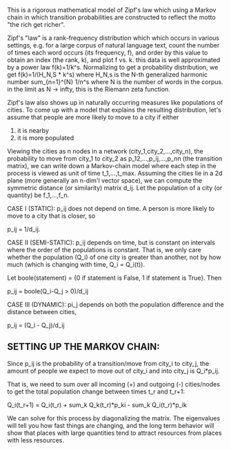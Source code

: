 This is a rigorous mathematical model of Zipf's law which using
a Markov chain in which transition probabilities are constructed
to reflect the motto "the rich get richer".

Zipf's "law" is a rank-frequency distribution which
which occurs in various settings, e.g. for a large
corpus of natural language text, count the number of times each
word occurs (its frequency, f), and order by this
value to obtain an index (the rank, k), and plot f vs. k.
this data is well approximated by a power law f(k)=1/k^s.
Normalizing to get a probability distribution, we get
f(k)=1/(H_N,S * k^s) where H_N,s is the N-th generalized
harmonic number sum_{n=1}^{N} 1/n^s where N is the number
of words in the corpus. in the limit as N -> infty, this
is the Riemann zeta function.

Zipf's law also shows up in naturally occurring measures like populations of cities. To come up
with a model that explains the resulting distribution, let's assume that people are more likely
to move to a city if either

1) it is nearby
2) it is more populated

Viewing the cities as n nodes in a network (city_1,city_2,...,city_n), the probability to move from city_1 to city_2 as p_12,...,p_ij,...,p_nn (the transition matrix), we can write down a Markov-chain model where each step in the process is viewed as unit of time t_1,...,t_max. Assuming the cities lie in a 2d plane (more generally an n-dim'l vector space), we can compute the symmetric distance (or similarity) matrix d_ij. Let the population of a city (or quantity) be f_1,...,f_n.

CASE I (STATIC): p_ij does not depend on time. A person is more likely to move to a city that is closer, so

p_ij = 1/d_ij.

CASE II (SEMI-STATIC): p_ij depends on time, but is constant on intervals where the order of the
populations is constant. That is, we only care whether the population (Q_i) of one city is greater than another,
not by how much (which is changing with time, Q_i = Q_i(t)).

Let boole(statement) = {0 if statement is False, 1 if statement is True}. Then

p_ij = boole(Q_i-Q_j > 0)/d_ij

CASE III (DYNAMIC): pi_j depends on both the population difference and the distance between cities,

p_ij = (Q_i - Q_j)/d_ij

SETTING UP THE MARKOV CHAIN:
----------------------------

Since p_ij is the probability of a transition/move from city_i to city_j, the amount of people
we expect to move out of city_i and into city_j is Q_i*p_ij.

That is, we need to sum over all incoming (+) and outgoing (-) cities/nodes to get
the total population change between times t_r and t_r+1:

Q_i(t_r+1) = Q_i(t_r) + sum_k Q_k(t_r)*p_ki - sum_k Q_i(t_r)*p_ik

We can solve for this process by diagonalizing the matrix. The eigenvalues will tell you how fast things are changing, and the long term behavior will show that places with large quantities tend to attract resources from places with less resources.
